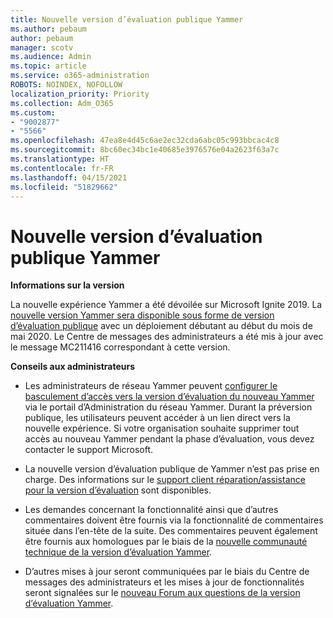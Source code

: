 ```yaml
---
title: Nouvelle version d’évaluation publique Yammer
ms.author: pebaum
author: pebaum
manager: scotv
ms.audience: Admin
ms.topic: article
ms.service: o365-administration
ROBOTS: NOINDEX, NOFOLLOW
localization_priority: Priority
ms.collection: Adm_O365
ms.custom:
- "9002877"
- "5566"
ms.openlocfilehash: 47ea8e4d45c6ae2ec32cda6abc05c993bbcac4c8
ms.sourcegitcommit: 8bc60ec34bc1e40685e3976576e04a2623f63a7c
ms.translationtype: HT
ms.contentlocale: fr-FR
ms.lasthandoff: 04/15/2021
ms.locfileid: "51829662"
---
```

# <a name="new-yammer-public-preview"></a>Nouvelle version d’évaluation publique Yammer

**Informations sur la version**

La nouvelle expérience Yammer a été dévoilée sur Microsoft Ignite 2019. La [nouvelle version Yammer sera disponible sous forme de version d’évaluation publique](https://docs.microsoft.com/yammer/get-started-with-yammer/newyammer-faq) avec un déploiement débutant au début du mois de mai 2020. Le Centre de messages des administrateurs a été mis à jour avec le message MC211416 correspondant à cette version.

**Conseils aux administrateurs**

- Les administrateurs de réseau Yammer peuvent [configurer le basculement d’accès vers la version d’évaluation du nouveau Yammer](https://docs.microsoft.com/yammer/get-started-with-yammer/administrative-settings-opt-in-newyammer) via le portail d’Administration du réseau Yammer. Durant la préversion publique, les utilisateurs peuvent accéder à un lien direct vers la nouvelle expérience. Si votre organisation souhaite supprimer tout accès au nouveau Yammer pendant la phase d’évaluation, vous devez contacter le support Microsoft.

- La nouvelle version d’évaluation publique de Yammer n’est pas prise en charge. Des informations sur le [support client réparation/assistance pour la version d’évaluation](https://docs.microsoft.com/yammer/get-started-with-yammer/newyammer-faq#yammer-preview-customer-support) sont disponibles.

- Les demandes concernant la fonctionnalité ainsi que d’autres commentaires doivent être fournis via la fonctionnalité de commentaires située dans l’en-tête de la suite. Des commentaires peuvent également être fournis aux homologues par le biais de la [nouvelle communauté technique de la version d’évaluation Yammer](https://techcommunity.microsoft.com/t5/new-yammer-preview/bd-p/NewYammerPreview).

- D’autres mises à jour seront communiquées par le biais du Centre de messages des administrateurs et les mises à jour de fonctionnalités seront signalées sur le [nouveau Forum aux questions de la version d’évaluation Yammer](https://docs.microsoft.com/yammer/get-started-with-yammer/newyammer-faq).
